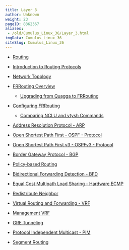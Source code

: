 ```yaml
---
title: Layer 3
author: Unknown
weight: 23
pageID: 8362367
aliases:
 - /old/Cumulus_Linux_36/Layer_3.html
imgData: Cumulus_Linux_36
siteSlug: Cumulus_Linux_36
---
```

  - [Routing](/old/Cumulus_Linux_36/Routing.html)

  - [Introduction to Routing
    Protocols](/old/Cumulus_Linux_36/Introduction_to_Routing_Protocols.html)

  - [Network Topology](/old/Cumulus_Linux_36/Network_Topology.html)

  - [FRRouting Overview](/old/Cumulus_Linux_36/FRRouting_Overview.html)
    
      - [Upgrading from Quagga to
        FRRouting](/old/Cumulus_Linux_36/Upgrading_from_Quagga_to_FRRouting.html)

  - [Configuring
    FRRouting](/old/Cumulus_Linux_36/Configuring_FRRouting.html)
    
      - [Comparing NCLU and vtysh
        Commands](/old/Cumulus_Linux_36/Comparing_NCLU_and_vtysh_Commands.html)

  - [Address Resolution Protocol -
    ARP](/old/Cumulus_Linux_36/Address_Resolution_Protocol_-_ARP.html)

  - [Open Shortest Path First - OSPF -
    Protocol](/old/Cumulus_Linux_36/Open_Shortest_Path_First_-_OSPF_-_Protocol.html)

  - [Open Shortest Path First v3 - OSPFv3 -
    Protocol](/old/Cumulus_Linux_36/Open_Shortest_Path_First_v3_-_OSPFv3_-_Protocol.html)

  - [Border Gateway Protocol -
    BGP](/old/Cumulus_Linux_36/Border_Gateway_Protocol_-_BGP.html)

  - [Policy-based
    Routing](/old/Cumulus_Linux_36/Policy-based_Routing.html)

  - [Bidirectional Forwarding Detection -
    BFD](/old/Cumulus_Linux_36/Bidirectional_Forwarding_Detection_-_BFD.html)

  - [Equal Cost Multipath Load Sharing - Hardware
    ECMP](/old/Cumulus_Linux_36/Equal_Cost_Multipath_Load_Sharing_-_Hardware_ECMP.html)

  - [Redistribute
    Neighbor](/old/Cumulus_Linux_36/Redistribute_Neighbor.html)

  - [Virtual Routing and Forwarding -
    VRF](/old/Cumulus_Linux_36/Virtual_Routing_and_Forwarding_-_VRF.html)

  - [Management VRF](/old/Cumulus_Linux_36/Management_VRF.html)

  - [GRE Tunneling](/old/Cumulus_Linux_36/GRE_Tunneling.html)

  - [Protocol Independent Multicast -
    PIM](/old/Cumulus_Linux_36/Protocol_Independent_Multicast_-_PIM.html)

  - [Segment Routing](/old/Cumulus_Linux_36/Segment_Routing.html)

